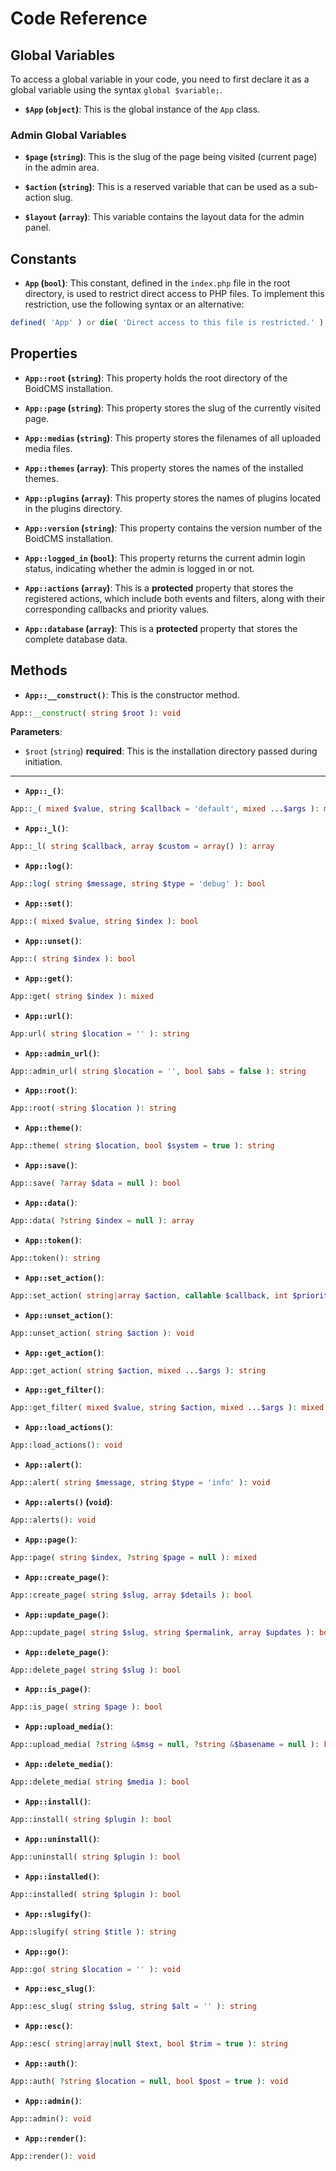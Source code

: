 # Code Reference


## Global Variables
To access a global variable in your code, you need to first declare it as a global variable using the syntax `global $variable;`. 

- **`$App` (`object`)**:
This is the global instance of the `App` class.

### Admin Global Variables

- **`$page` (`string`)**:
This is the slug of the page being visited (current page) in the admin area.

- **`$action` (`string`)**:
This is a reserved variable that can be used as a sub-action slug.

- **`$layout` (`array`)**:
This variable contains the layout data for the admin panel.

## Constants

- **`App` (`bool`)**:
This constant, defined in the `index.php` file in the root directory, is used to restrict direct access to PHP files. To implement this restriction, use the following syntax or an alternative: 

```php
defined( 'App' ) or die( 'Direct access to this file is restricted.' );
```

## Properties

- **`App::root` (`string`)**:
This property holds the root directory of the BoidCMS installation.  

- **`App::page` (`string`)**:
This property stores the slug of the currently visited page.  

- **`App::medias` (`string`)**:
This property stores the filenames of all uploaded media files.  

- **`App::themes` (`array`)**:
This property stores the names of the installed themes.  

- **`App::plugins` (`array`)**:
This property stores the names of plugins located in the plugins directory.  

- **`App::version` (`string`)**:
This property contains the version number of the BoidCMS installation.  

- **`App::logged_in` (`bool`)**:
This property returns the current admin login status, indicating whether the admin is logged in or not.  

- **`App::actions` (`array`)**:
This is a **protected** property that stores the registered actions, which include both events and filters, along with their corresponding callbacks and priority values.  

- **`App::database` (`array`)**:
This is a **protected** property that stores the complete database data.  

## Methods

- **`App::__construct()`**:
This is the constructor method.

```php
App::__construct( string $root ): void
```

**Parameters**:
 - `$root` (`string`) **required**: This is the installation directory passed during initiation.

------

- **`App::_()`**:
```php
App::_( mixed $value, string $callback = 'default', mixed ...$args ): mixed
```

- **`App::_l()`**:

```php
App::_l( string $callback, array $custom = array() ): array
```

- **`App::log()`**:

```php
App::log( string $message, string $type = 'debug' ): bool
```

- **`App::set()`**:

```php
App::( mixed $value, string $index ): bool
```

- **`App::unset()`**:

```php
App::( string $index ): bool
```

- **`App::get()`**:

```php
App::get( string $index ): mixed
```

- **`App::url()`**:

```php
App:url( string $location = '' ): string
```

- **`App::admin_url()`**:

```php
App::admin_url( string $location = '', bool $abs = false ): string
```

- **`App::root()`**:

```php
App::root( string $location ): string
```

- **`App::theme()`**:

```php
App::theme( string $location, bool $system = true ): string
```

- **`App::save()`**:

```php
App::save( ?array $data = null ): bool
```

- **`App::data()`**:

```php
App::data( ?string $index = null ): array
```

- **`App::token()`**:

```php
App::token(): string
```

- **`App::set_action()`**:

```php
App::set_action( string|array $action, callable $callback, int $priority = 10 ): void
```

- **`App::unset_action()`**:

```php
App::unset_action( string $action ): void
```

- **`App::get_action()`**:

```php
App::get_action( string $action, mixed ...$args ): string
```

- **`App::get_filter()`**:

```php
App::get_filter( mixed $value, string $action, mixed ...$args ): mixed
```

- **`App::load_actions()`**:

```php
App::load_actions(): void
```

- **`App::alert()`**:

```php
App::alert( string $message, string $type = 'info' ): void
```

- **`App::alerts()` (`void`)**:

```php
App::alerts(): void
```

- **`App::page()`**:

```php
App::page( string $index, ?string $page = null ): mixed
```

- **`App::create_page()`**:

```php
App::create_page( string $slug, array $details ): bool
```

- **`App::update_page()`**:

```php
App::update_page( string $slug, string $permalink, array $updates ): bool
```

- **`App::delete_page()`**:

```php
App::delete_page( string $slug ): bool
```

- **`App::is_page()`**:

```php
App::is_page( string $page ): bool
```

- **`App::upload_media()`**:

```php
App::upload_media( ?string &$msg = null, ?string &$basename = null ): bool
```

- **`App::delete_media()`**:

```php
App::delete_media( string $media ): bool
```

- **`App::install()`**:

```php
App::install( string $plugin ): bool
```

- **`App::uninstall()`**:

```php
App::uninstall( string $plugin ): bool
```

- **`App::installed()`**:

```php
App::installed( string $plugin ): bool
```

- **`App::slugify()`**:

```php
App::slugify( string $title ): string
```

- **`App::go()`**:

```php
App::go( string $location = '' ): void
```

- **`App::esc_slug()`**:

```php
App::esc_slug( string $slug, string $alt = '' ): string
```

- **`App::esc()`**:

```php
App::esc( string|array|null $text, bool $trim = true ): string
```

- **`App::auth()`**:

```php
App::auth( ?string $location = null, bool $post = true ): void
```

- **`App::admin()`**:

```php
App::admin(): void
```

- **`App::render()`**:

```php
App::render(): void
```

